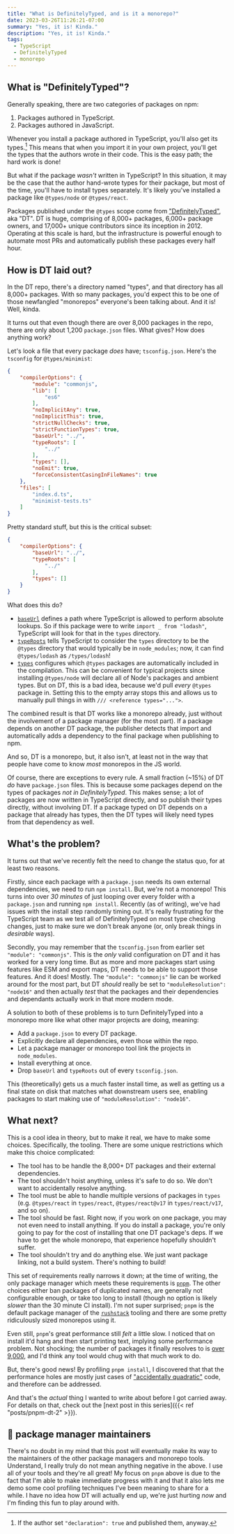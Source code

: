 ```yaml
---
title: "What is DefinitelyTyped, and is it a monorepo?"
date: 2023-03-26T11:26:21-07:00
summary: "Yes, it is! Kinda."
description: "Yes, it is! Kinda."
tags:
  - TypeScript
  - DefinitelyTyped
  - monorepo
---
```


## What is "DefinitelyTyped"?

Generally speaking, there are two categories of packages on npm:

1. Packages authored in TypeScript.
1. Packages authored in JavaScript.

Whenever you install a package authored in TypeScript, you'll also get its
types.[^declaration true] This means that when you import it in your own
project, you'll get the types that the authors wrote in their code. This is the
easy path; the hard work is done!

[^declaration true]: If the author set `"declaration": true` and published them,
anyway.

But what if the package _wasn't_ written in TypeScript? In this situation, it
may be the case that the author hand-wrote types for their package, but most of
the time, you'll have to install types separately. It's likely you've installed
a package like `@types/node` or `@types/react`.

Packages published under the `@types` scope come from
["DefinitelyTyped"](https://github.com/DefinitelyTyped/DefinitelyTyped), aka
"DT". DT is huge, comprising of 8,000+ packages, 6,000+ package owners, and
17,000+ unique contributors since its inception in 2012. Operating at this scale
is hard, but the infrastructure is powerful enough to automate most PRs and
automatically publish these packages every half hour.

## How is DT laid out?

In the DT repo, there's a directory named "types", and that directory has all
8,000+ packages. With so many packages, you'd expect this to be one of those
newfangled "monorepos" everyone's been talking about. And it is! Well, kinda.

It turns out that even though there are over 8,000 packages in the repo, there
are only about 1,200 `package.json` files. What gives? How does anything work?

Let's look a file that every package _does_ have; `tsconfig.json`. Here's the
`tsconfig` for `@types/minimist`:

```json
{
    "compilerOptions": {
        "module": "commonjs",
        "lib": [
            "es6"
        ],
        "noImplicitAny": true,
        "noImplicitThis": true,
        "strictNullChecks": true,
        "strictFunctionTypes": true,
        "baseUrl": "../",
        "typeRoots": [
            "../"
        ],
        "types": [],
        "noEmit": true,
        "forceConsistentCasingInFileNames": true
    },
    "files": [
        "index.d.ts",
        "minimist-tests.ts"
    ]
}
```

Pretty standard stuff, but this is the critical subset:

```json
{
    "compilerOptions": {
        "baseUrl": "../",
        "typeRoots": [
            "../"
        ],
        "types": []
    }
}
```

What does this do?

- [`baseUrl`](https://www.typescriptlang.org/tsconfig#baseUrl) defines a path
  where TypeScript is allowed to perform absolute lookups. So if this package
  were to write `import _ from "lodash"`, TypeScript will look for that in the
  `types` directory.
- [`typeRoots`](https://www.typescriptlang.org/tsconfig#typeRoots) tells
  TypeScript to consider the `types` directory to be the `@types` directory that
  would typically be in `node_modules`; now, it can find `@types/lodash` as
  `/types/lodash`!
- [`types`](https://www.typescriptlang.org/tsconfig#types) configures which
  `@types` packages are automatically included in the compilation. This can be
  convenient for typical projects since installing `@types/node` will declare
  all of Node's packages and ambient types. But on DT, this is a bad idea,
  because we'd pull _every_ `@types` package in. Setting this to the empty array
  stops this and allows us to manually pull things in with
  `/// <reference types="...">`.

The combined result is that DT works like a monorepo already, just without the
involvement of a package manager (for the most part). If a package depends on
another DT package, the publisher detects that import and automatically adds a
dependency to the final package when publishing to npm.

And so, DT is a monorepo, but, it also isn't, at least not in the way that
people have come to know _most_ monorepos in the JS world.

Of course, there are exceptions to every rule. A small fraction (~15%) of DT
_do_ have `package.json` files. This is because some packages depend on the
types of packages _not in DefinitelyTyped_. This makes sense; a lot of packages
are now written in TypeScript directly, and so publish their types directly,
without involving DT. If a package typed on DT depends on a package that already
has types, then the DT types will likely need types from that dependency as
well.

## What's the problem?

It turns out that we've recently felt the need to change the status quo, for at
least two reasons.

Firstly, since each package with a `package.json` needs its own external
dependencies, we need to run `npm install`. But, we're not a monorepo! This
turns into over _30 minutes_ of just looping over every folder with a
`package.json` and running `npm install`. Recently (as of writing), we've had
issues with the install step randomly timing out. It's really frustrating for
the TypeScript team as we test all of DefinitelyTyped on most type checking
changes, just to make sure we don't break anyone (or, only break things in
_desirable_ ways).

Secondly, you may remember that the `tsconfig.json` from earlier set
`"module": "commonjs"`. This is the _only_ valid configuration on DT and it has
worked for a very long time. But as more and more packages start using features
like ESM and export maps, DT needs to be able to support those features. And it
does! Mostly. The `"module": "commonjs"` lie can be worked around for the most
part, but DT _should_ really be set to `"moduleResolution": "node16"` and then
actually _test_ that the packages and their dependencies and dependants actually
work in that more modern mode.

A solution to both of these problems is to turn DefinitelyTyped into a monorepo
more like what other major projects are doing, meaning:

- Add a `package.json` to every DT package.
- Explicitly declare all dependencies, even those within the repo.
- Let a package manager or monorepo tool link the projects in `node_modules`.
- Install everything at once.
- Drop `baseUrl` and `typeRoots` out of every `tsconfig.json`.

This (theoretically) gets us a much faster install time, as well as getting us a
final state on disk that matches what downstream users see, enabling packages to
start making use of `"moduleResolution": "node16"`.

## What next?

This is a cool idea in theory, but to make it real, we have to make some
choices. Specifically, the tooling. There are some unique restrictions which
make this choice complicated:

- The tool has to be handle the 8,000+ DT packages and their external
  dependencies.
- The tool shouldn't hoist anything, unless it's safe to do so. We don't want to
  accidentally resolve anything.
- The tool must be able to handle multiple versions of packages in `types` (e.g.
  `@types/react` in `types/react`, `@types/react@v17` in `types/react/v17`, and
  so on).
- The tool should be fast. Right now, if you work on one package, you may not
  even need to install anything. If you do install a package, you're only going
  to pay for the cost of installing that one DT package's deps. If we have to
  get the whole monorepo, that experience hopefully shouldn't suffer.
- The tool shouldn't try and do anything else. We just want package linking, not
  a build system. There's nothing to build!

This set of requirements really narrows it down; at the time of writing, the
only package manager which meets these requirements is
[`pnpm`](https://pnpm.io/). The other choices either ban packages of duplicated
names, are generally not configurable enough, or take too long to install
(though no option is likely _slower_ than the 30 minute CI install). I'm not
super surprised; `pnpm` is the default package manager of the
[`rushstack`](https://rushstack.io/) tooling and there are some pretty
ridiculously sized monorepos using it.

Even still, `pnpm`'s great performance still _felt_ a little slow. I noticed
that on install it'd hang and then start printing text, implying some
performance problem. Not shocking; the number of packages it finally resolves to
is [over 9,000](https://www.youtube.com/watch?v=SiMHTK15Pik), and I'd think any
tool would chug with that much work to do.

But, there's good news! By profiling `pnpm install`, I discovered that that the
performance holes are mostly just cases of
["accidentally quadratic"](https://accidentallyquadratic.tumblr.com/) code, and
therefore can be addressed.

And that's the _actual_ thing I wanted to write about before I got carried away.
For details on that, check out the [next post in this series]({{< ref
"posts/pnpm-dt-2" >}}).

## 👋 package manager maintainers

There's no doubt in my mind that this post will eventually make its way to the
maintainers of the other package managers and monorepo tools. Understand, I
really truly do not mean anything negative in the above. I use all of your tools
and they're all great! My focus on `pnpm` above is due to the fact that I'm able
to make immediate progress with it and that it also lets me demo some cool
profiling techniques I've been meaning to share for a while. I have no idea how
DT will actually end up, we're just hurting _now_ and I'm finding this fun to
play around with.

